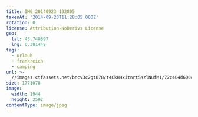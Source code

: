 ```yaml
---
title: IMG_20140923_132805
takenAt: '2014-09-23T11:28:05.000Z'
rotation: 0
license: Attribution-NoDerivs License
geo:
  lat: 43.740897
  lng: 6.381449
tags:
  - urlaub
  - frankreich
  - camping
url: >-
  //images.ctfassets.net/bncv3c2gt878/t4CkHHxitnrtSKzlNufM1/72c404d600ccc4556ba539befee08439/img_20140923_132805_28208929912_o
size: 1771078
image:
  width: 1944
  height: 2592
contentType: image/jpeg
---
```


